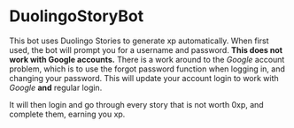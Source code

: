 # DuolingoStoryBot

This bot uses Duolingo Stories to generate xp automatically. 
When first used, the bot will prompt you for a username and password. **This does not work with Google accounts.**
There is a work around to the *Google* account problem, which is to use the forgot password function when logging in, and changing your password.
This will update your account login to work with *Google* **and** regular login.

It will then login and go through every story that is not worth 0xp, and complete them, earning you xp.
